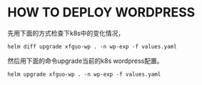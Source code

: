 # HOW TO DEPLOY WORDPRESS

先用下面的方式检查下k8s中的变化情况，
```shell
helm diff upgrade xfguo-wp . -n wp-exp -f values.yaml
```

然后用下面的命令upgrade当前的k8s wordpress配置。
```shell
helm upgrade xfguo-wp . -n wp-exp -f values.yaml
```
